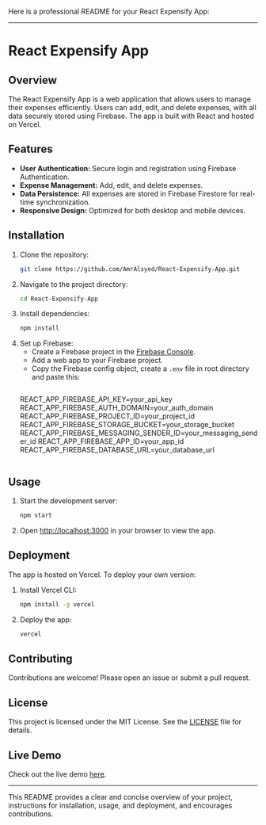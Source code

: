 Here is a professional README for your React Expensify App:

---

# React Expensify App

## Overview

The React Expensify App is a web application that allows users to manage their expenses efficiently. Users can add, edit, and delete expenses, with all data securely stored using Firebase. The app is built with React and hosted on Vercel.

## Features

- **User Authentication:** Secure login and registration using Firebase Authentication.
- **Expense Management:** Add, edit, and delete expenses.
- **Data Persistence:** All expenses are stored in Firebase Firestore for real-time synchronization.
- **Responsive Design:** Optimized for both desktop and mobile devices.

## Installation

1. Clone the repository:
   ```bash
   git clone https://github.com/AmrAlsyed/React-Expensify-App.git
   ```
2. Navigate to the project directory:
   ```bash
   cd React-Expensify-App
   ```
3. Install dependencies:
   ```bash
   npm install
   ```
4. Set up Firebase:
   - Create a Firebase project in the [Firebase Console](https://console.firebase.google.com/).
   - Add a web app to your Firebase project.
   - Copy the Firebase config object, create a `.env` file in root directory and paste this:
     ```env
    REACT_APP_FIREBASE_API_KEY=your_api_key
    REACT_APP_FIREBASE_AUTH_DOMAIN=your_auth_domain
    REACT_APP_FIREBASE_PROJECT_ID=your_project_id
    REACT_APP_FIREBASE_STORAGE_BUCKET=your_storage_bucket
    REACT_APP_FIREBASE_MESSAGING_SENDER_ID=your_messaging_sender_id
    REACT_APP_FIREBASE_APP_ID=your_app_id
    REACT_APP_FIREBASE_DATABASE_URL=your_database_url
     ```

## Usage

1. Start the development server:
   ```bash
   npm start
   ```
2. Open [http://localhost:3000](http://localhost:3000) in your browser to view the app.

## Deployment

The app is hosted on Vercel. To deploy your own version:

1. Install Vercel CLI:
   ```bash
   npm install -g vercel
   ```
2. Deploy the app:
   ```bash
   vercel
   ```

## Contributing

Contributions are welcome! Please open an issue or submit a pull request.

## License

This project is licensed under the MIT License. See the [LICENSE](LICENSE) file for details.

## Live Demo

Check out the live demo [here](https://react-expensify-app-eight.vercel.app/).

---

This README provides a clear and concise overview of your project, instructions for installation, usage, and deployment, and encourages contributions.